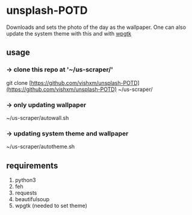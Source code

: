 # unsplash-POTD
Downloads and sets the photo of the day as the wallpaper.
One can also update the system theme with this and with [wpgtk](https://github.com/deviantfero/wpgtk)

## usage

### -> clone this repo at '~/us-scraper/'
git clone [https://github.com/vishxm/unsplash-POTD](https://github.com/vishxm/unsplash-POTD) ~/us-scraper/

### -> only updating wallpaper 
~/us-scraper/autowall.sh

### -> updating system theme and wallpaper
~/us-scraper/autotheme.sh

## requirements 
1. python3
2. feh 
3. requests
4. beautifulsoup
5. wpgtk (needed to set theme)
